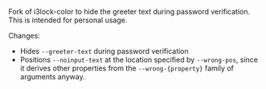 Fork of i3lock-color to hide the greeter text during password verification. This is intended for personal usage.

Changes:
- Hides `--greeter-text` during password verification
- Positions `--noinput-text` at the location specified by `--wrong-pos`, since it derives other properties from the `--wrong-{property}` family of arguments anyway.
